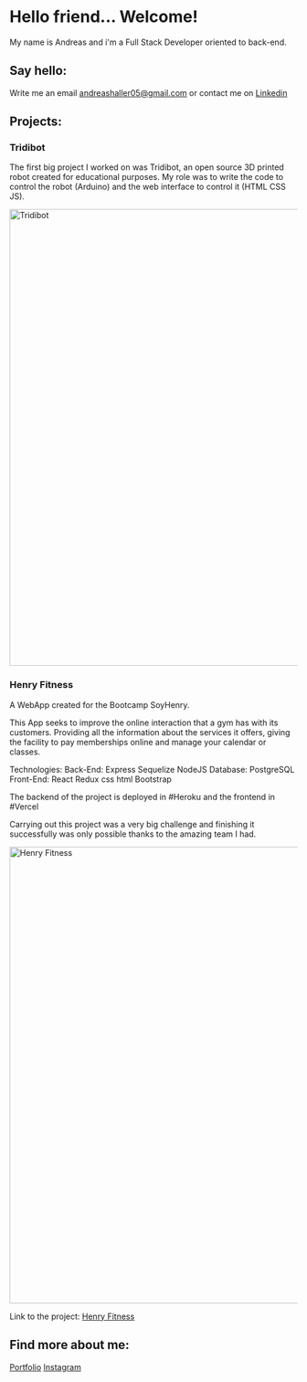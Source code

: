 # Hello friend... Welcome!

My name is Andreas and i'm a Full Stack Developer oriented to back-end.  

## Say hello:
Write me an email andreashaller05@gmail.com
or contact me on <a href="https:/www.linkedin.com/in/andreas-haller-schade/">Linkedin</a>   

## Projects:
### Tridibot
The first big project I worked on was Tridibot, an open source 3D printed robot created for educational purposes. 
My role was to write the code to control the robot (Arduino) and the web interface to control it (HTML CSS JS).

<img src="https://res.cloudinary.com/dzdh345nq/image/upload/v1663122441/git/IMG-20171028-WA0013_oj7kdg.jpg" width="800" title="Tridibot">

### Henry Fitness
A WebApp created for the Bootcamp SoyHenry.

This App seeks to improve the online interaction that a gym has with its customers. Providing all the information about the services it offers, giving the facility to pay memberships online and manage your calendar or classes.

Technologies:
Back-End: Express Sequelize NodeJS 
Database: PostgreSQL
Front-End: React Redux css html Bootstrap 

The backend of the project is deployed in #Heroku and the frontend in #Vercel

Carrying out this project was a very big challenge and finishing it successfully was only possible thanks to the amazing team I had.

<img src="https://res.cloudinary.com/dzdh345nq/image/upload/v1663123854/git/Screenshot_4_ix133e.png" width="800" title="Henry Fitness">

Link to the project: <a href="https://hfitness.vercel.app/">Henry Fitness</a>

## Find more about me:

<a href="https://theandihaller.vercel.app/">Portfolio</a> 
<a href="https://www.instagram.com/theandihaller/">Instagram</a>
